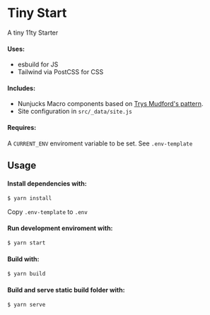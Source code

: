 # Tiny Start

A tiny 11ty Starter

#### Uses: 

- esbuild for JS
- Tailwind via PostCSS for CSS

#### Includes: 

- Nunjucks Macro components based on [Trys Mudford's pattern](https://www.trysmudford.com/blog/encapsulated-11ty-components/).
- Site configuration in `src/_data/site.js` 

#### Requires:

A `CURRENT_ENV` enviroment variable to be set. See `.env-template`

## Usage

#### Install dependencies with:

```bash
$ yarn install
```

Copy `.env-template` to `.env`

#### Run development enviroment with:

```bash
$ yarn start
```

#### Build with:

```bash
$ yarn build
```

#### Build and serve static build folder with:

```bash	
$ yarn serve
```

